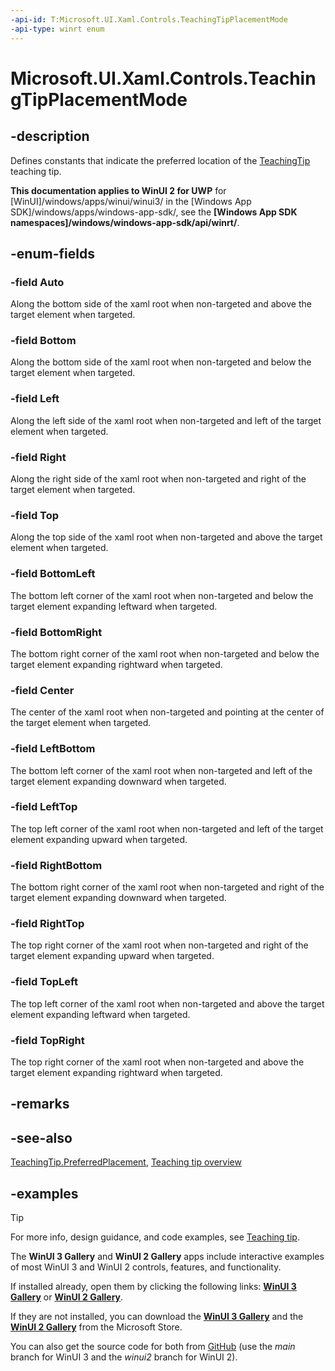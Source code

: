 ```yaml
---
-api-id: T:Microsoft.UI.Xaml.Controls.TeachingTipPlacementMode
-api-type: winrt enum
---
```


# Microsoft.UI.Xaml.Controls.TeachingTipPlacementMode

<!--
public enum TeachingTipPlacementMode
-->

## -description

Defines constants that indicate the preferred location of the [TeachingTip](teachingtip.md) teaching tip.

**This documentation applies to WinUI 2 for UWP** for [WinUI]/windows/apps/winui/winui3/ in the [Windows App SDK]/windows/apps/windows-app-sdk/, see the **[Windows App SDK namespaces]/windows/windows-app-sdk/api/winrt/**.

## -enum-fields

### -field Auto

Along the bottom side of the xaml root when non-targeted and above the target element when targeted.

### -field Bottom

Along the bottom side of the xaml root when non-targeted and below the target element when targeted.

### -field Left

Along the left side of the xaml root when non-targeted and left of the target element when targeted.

### -field Right

Along the right side of the xaml root when non-targeted and right of the target element when targeted.

### -field Top

Along the top side of the xaml root when non-targeted and above the target element when targeted.

### -field BottomLeft

The bottom left corner of the xaml root when non-targeted and below the target element expanding leftward when targeted.

### -field BottomRight

The bottom right corner of the xaml root when non-targeted and below the target element expanding rightward when targeted.

### -field Center

The center of the xaml root when non-targeted and pointing at the center of the target element when targeted.

### -field LeftBottom

The bottom left corner of the xaml root when non-targeted and left of the target element expanding downward when targeted.

### -field LeftTop

The top left corner of the xaml root when non-targeted and left of the target element expanding upward when targeted.

### -field RightBottom

The bottom right corner of the xaml root when non-targeted and right of the target element expanding downward when targeted.

### -field RightTop

The top right corner of the xaml root when non-targeted and right of the target element expanding upward when targeted.

### -field TopLeft

The top left corner of the xaml root when non-targeted and above the target element expanding leftward when targeted.

### -field TopRight

The top right corner of the xaml root when non-targeted and above the target element expanding rightward when targeted.

## -remarks

## -see-also

[TeachingTip.PreferredPlacement](teachingtip_preferredplacement.md), [Teaching tip overview](/windows/apps/design/controls/dialogs-and-flyouts/teaching-tip)

## -examples

> [!TIP]
> For more info, design guidance, and code examples, see [Teaching tip](/windows/apps/design/controls/dialogs-and-flyouts/teaching-tip).
>
> The **WinUI 3 Gallery** and **WinUI 2 Gallery** apps include interactive examples of most WinUI 3 and WinUI 2 controls, features, and functionality.
>
> If installed already, open them by clicking the following links: [**WinUI 3 Gallery**](winui3gallery:/item/TeachingTip) or [**WinUI 2 Gallery**](winui2gallery:/item/TeachingTip).
>
> If they are not installed, you can download the [**WinUI 3 Gallery**](https://www.microsoft.com/store/productId/9P3JFPWWDZRC) and the [**WinUI 2 Gallery**](https://www.microsoft.com/store/productId/9MSVH128X2ZT) from the Microsoft Store.
>
> You can also get the source code for both from [GitHub](https://github.com/Microsoft/WinUI-Gallery) (use the *main* branch for WinUI 3 and the *winui2* branch for WinUI 2).

